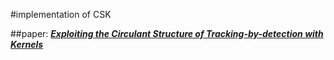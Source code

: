 #implementation of CSK

##paper:
 [***Exploiting the Circulant Structure of Tracking-by-detection with Kernels***](http://home.isr.uc.pt/~pedromartins/Publications/henriques_eccv2012.pdf) 
 
 